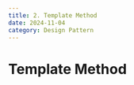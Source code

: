 ```yaml
---
title: 2. Template Method
date: 2024-11-04
category: Design Pattern
---
```

<!--more-->
# Template Method

